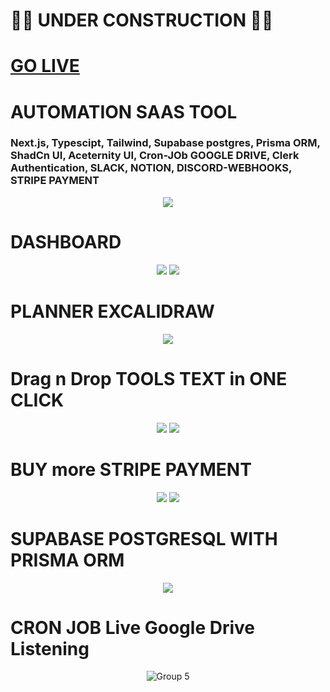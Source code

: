 # 🚧🚧 UNDER CONSTRUCTION 🚧🚧

# <a href="https://prankush-agency.vercel.app" target="_blank" >GO LIVE</a>

# AUTOMATION SAAS TOOL

### Next.js, Typescipt, Tailwind, Supabase postgres, Prisma ORM, ShadCn UI, Aceternity UI, Cron-JOb GOOGLE DRIVE, Clerk Authentication, SLACK, NOTION, DISCORD-WEBHOOKS, STRIPE PAYMENT

<div align="center">
    <img src="https://github.com/prankush-tech/Agency-Management-System/assets/76916192/45776c27-9892-4677-bbb3-848159a6e8c7" >
<!-- ![image]() -->
</div>


# DASHBOARD
<div align="center">
    <img src="https://github.com/prankush-tech/Agency-Management-System/assets/76916192/008a791d-bafe-47dc-b81b-2cd650124659" >
    <img src="https://github.com/prankush-tech/Agency-Management-System/assets/76916192/ae5db29f-eacc-492d-ad51-4b88e3c9455d" >

</div>

# PLANNER EXCALIDRAW 
<div align="center">
    <img src="https://github.com/prankush-tech/Agency-Management-System/assets/76916192/e9998a3f-03a8-48ea-bb8f-8513c20f3eef" >
</div>



# Drag n Drop TOOLS TEXT in ONE CLICK
<div align="center">
    <img src="https://github.com/prankush-tech/Agency-Management-System/assets/76916192/0b80a72e-fdf9-4661-820c-32fa515efb4d" >
    <img src="https://github.com/prankush-tech/Agency-Management-System/assets/76916192/530fdec4-d147-4af0-b820-091bc28d7350" >
</div>

# BUY more STRIPE PAYMENT
<div align="center">
    <img src="https://github.com/prankush-tech/Agency-Management-System/assets/76916192/0622e3af-2ef6-4e29-9cb9-5d0ff229a5ad" >
    <img src="https://github.com/prankush-tech/Agency-Management-System/assets/76916192/57a59992-f862-4f1d-8938-036cdb24c208" >
</div>

# SUPABASE POSTGRESQL WITH PRISMA ORM
<div align="center">
    <img src="https://github.com/prankush-tech/Agency-Management-System/assets/76916192/01b93895-ca63-40f3-a773-b5ae171a40c5" >
</div>


# CRON JOB Live Google Drive Listening
<div align="center">
    
   ![Group 5](https://github.com/prankush-tech/Agency-Automation-Tools/assets/76916192/51aeac7b-4622-4172-a4d5-b651a1a2ff74)

</div>

